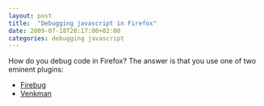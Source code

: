 ```yaml
---
layout: post
title:  "Debugging javascript in Firefox"
date: 2009-07-18T20:17:00+02:00
categories: debugging javascript
---
```


How do you debug code in Firefox? The answer is that you use one of two eminent plugins:<br><ul>
<li>
<a href="http://betterexplained.com/articles/how-to-debug-web-applications-with-firefox/%20">Firebug</a><br>
</li>
<li>
<a href="https://addons.mozilla.org/en-US/firefox/addon/216">Venkman</a><br>
</li>
</ul>
<div style="clear: both;"></div>